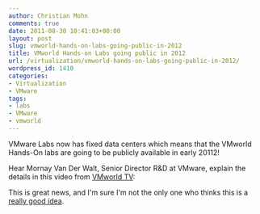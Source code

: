 ```yaml
---
author: Christian Mohn
comments: true
date: 2011-08-30 10:41:03+00:00
layout: post
slug: vmworld-hands-on-labs-going-public-in-2012
title: VMworld Hands-on Labs going public in 2012
url: /virtualization/vmworld-hands-on-labs-going-public-in-2012/
wordpress_id: 1410
categories:
- Virtualization
- VMware
tags:
- labs
- VMware
- vmworld
---
```


VMware Labs now has fixed data centers which means that the VMworld Hands-On labs are going to be publicly available in early 20112!

Hear Mornay Van Der Walt, Senior Director R&D at VMware, explain the details in this video from [VMworld TV](http://www.youtube.com/vmworldtv):



This is great news, and I'm sure I'm not the only one who thinks this is a [really good idea](http://vninja.net/virtualization/extending-vmworld-labs/).
